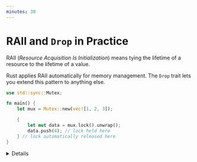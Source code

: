 ```yaml
---
minutes: 30
---
```


# RAII and `Drop` in Practice

RAII (*Resource Acquisition Is Initialization*)
means tying the lifetime of a resource to the lifetime of a value.

Rust applies RAII automatically for memory management.
The `Drop` trait lets you extend this pattern to anything else.

```rust
use std::sync::Mutex;

fn main() {
    let mux = Mutex::new(vec![1, 2, 3]);

    {
        let mut data = mux.lock().unwrap();
        data.push(4); // lock held here
    } // lock automatically released here
}
```

<details>

- In the above example
  [the `Mutex`](https://doc.rust-lang.org/std/sync/struct.Mutex.html)
  owns its data: you can’t access the value inside without first acquiring the lock.

  `mux.lock()` returns a
  [`MutexGuard`](https://doc.rust-lang.org/std/sync/struct.MutexGuard.html),
  which [dereferences](https://doc.rust-lang.org/std/ops/trait.DerefMut.html)
  to the data and implements [`Drop`](https://doc.rust-lang.org/std/ops/trait.Drop.html).

- You may recall from [the Memory Management chapter](../../memory-management/drop.md)
  that the [`Drop` trait](https://doc.rust-lang.org/std/ops/trait.Drop.html)
  lets you define what should happen when a resource is dropped.

  - In [the Blocks and Scopes chapter](../../control-flow-basics/blocks-and-scopes.md),
    we saw the most common situation where a resource is dropped:
    when the scope of its _owner_ ends at the boundary of a block (`{}`).

  - The use of
    [`std::mem::drop(val)`](https://doc.rust-lang.org/std/mem/fn.drop.html)
    allows you to _move_ a value out of scope before the block ends.

  - There are also other scenarios where this can happen,
    such as when the value owning the resource is "shadowed" by another value:

    ```rust
    let a = String::from("foo");
    let a = 3; // ^ The previous string is dropped here
               //   because we shadow its binding with a new value.
    ```

  - Recall also from [the Drop chapter](../../memory-management/drop.md)
    that for a composite type such as a `struct`, all its fields will be dropped
    when the struct itself is dropped.
    If a field implements the `Drop` trait, its `Drop::drop`
    _trait_ method will also be invoked.

- In any scenario where the stack unwinds the value, it is guaranteed
  that the [`Drop::drop`](https://doc.rust-lang.org/std/ops/trait.Drop.html#tymethod.drop)
  method of a value `a` will be called.

  - This holds true for happy paths such as:

    - Exiting a block or function scope.

    - Returning early with an explicit `return` statement,
      or implicitly by using
      [the Try operator (`?`)](../../error-handling/try.md)
      to early-return `Option` or `Result` values.

  - It also holds for unexpected scenarios where a `panic` is triggered, if:

    - The stack unwinds on panic (which is the default),
      allowing for graceful cleanup of resources.

      This unwind behavior can be overridden to instead
      [abort on panic](https://github.com/rust-lang/rust/blob/master/library/panic_abort/src/lib.rs).

    - No panic occurs within any of the `drop` methods
      invoked before reaching the `drop` call of the object `a`.

  - Note that
    [an explicit exit of the program](https://doc.rust-lang.org/std/process/fn.exit.html),
    as sometimes used in CLI tools, terminates the process immediately.
    In other words, the stack is not unwound in this case,
    and the `drop` method will not be called.

- `Drop` is a great fit for use cases like `Mutex`.

  When the guard goes out of scope, [`Drop::drop`](https://doc.rust-lang.org/std/ops/trait.Drop.html#tymethod.drop)
  is called and unlocks the mutex automatically.

  In contrast to C++ or Java, where you often have to unlock manually
  or use a `lock/unlock` pattern, Rust ensures the
  lock *cannot* be forgotten, thanks to the compiler.

- In other scenarios, the `Drop` trait shows its limitations.
  Next, we'll look at what those are and how we can
  address them.

## More to explore

To learn more about building synchronization primitives,
consider reading [*Rust Atomics and Locks* by Mara Bos](https://marabos.nl/atomics/).

The book demonstrates, among other topics, how `Drop`
and RAII work together in constructs like `Mutex`.


</details>
